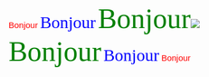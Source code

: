 <HTML>
<HEAD>
</HEAD>
<BODY>
<FONT COLOR="red" style="font-size:15px;" FACE="Arial">Bonjour</FONT>
<FONT COLOR="blue" style="font-size:30px;" FACE="Platino,serif">Bonjour</FONT>
<FONT COLOR="green" style="font-size:50px;" FACE="Parkavenue,cursive">Bonjour</FONT><IMG SRC="https://www.google.com/logos/doodles/2019/fall-2019-northern-hemisphere-4762325427945472-l.png">
<FONT COLOR="green" style="font-size:50px;" FACE="Parkavenue,cursive">Bonjour</FONT> 
<FONT COLOR="blue" style="font-size:30px;" FACE="Platino,serif">Bonjour</FONT>
<FONT COLOR="red" style="font-size:15px;" FACE="Arial">Bonjour</FONT>
</BODY>
</HTML>
